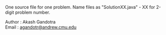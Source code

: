 One source file for one problem.
Name files as "SolutionXX.java" - XX for 2-digit problem number.

Author : Akash Gandotra <br>
Email  : agandotr@andrew.cmu.edu